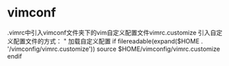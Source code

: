 # vimconf

.vimrc中引入vimconf文件夹下的vim自定义配置文件vimrc.customize
引入自定义配置文件的方式：
" 加载自定义配置
if filereadable(expand($HOME . '/vimconfig/vimrc.customize'))
    source $HOME/vimconfig/vimrc.customize
endif
